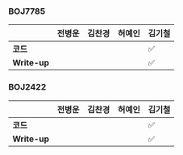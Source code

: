 ### BOJ7785
|              | 전병운 | 김찬경 | 허예인 | 김기철 | 
| ------------ | ------ | ------ | ------ | ------ | 
| **코드**     |  |  |  | :white_check_mark:|
| **Write-up**|  |  |  | :white_check_mark:|

### BOJ2422
|              | 전병운 | 김찬경 | 허예인 | 김기철 | 
| ------------ | ------ | ------ | ------ | ------ | 
| **코드**     |  |  |  | :white_check_mark:|
| **Write-up**|  |  |  | :white_check_mark:|
